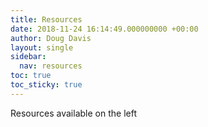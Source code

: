 ```yaml
---
title: Resources
date: 2018-11-24 16:14:49.000000000 +00:00
author: Doug Davis
layout: single
sidebar:
  nav: resources
toc: true
toc_sticky: true
---
```

Resources available on the left

